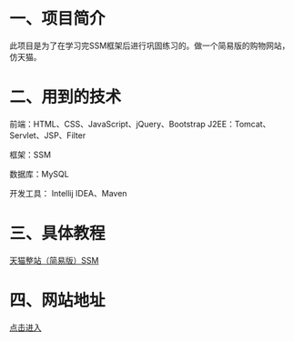 # 一、项目简介

此项目是为了在学习完SSM框架后进行巩固练习的。做一个简易版的购物网站，仿天猫。

# 二、用到的技术

前端：HTML、CSS、JavaScript、jQuery、Bootstrap
J2EE：Tomcat、Servlet、JSP、Filter

框架：SSM

数据库：MySQL

开发工具： Intellij IDEA、Maven

# 三、具体教程

[天猫整站（简易版）SSM](https://blog.csdn.net/lyj2018gyq/article/category/8055096)

# 四、网站地址

[点击进入](http://47.104.175.20:8080/tmall_ssm/forehome)
